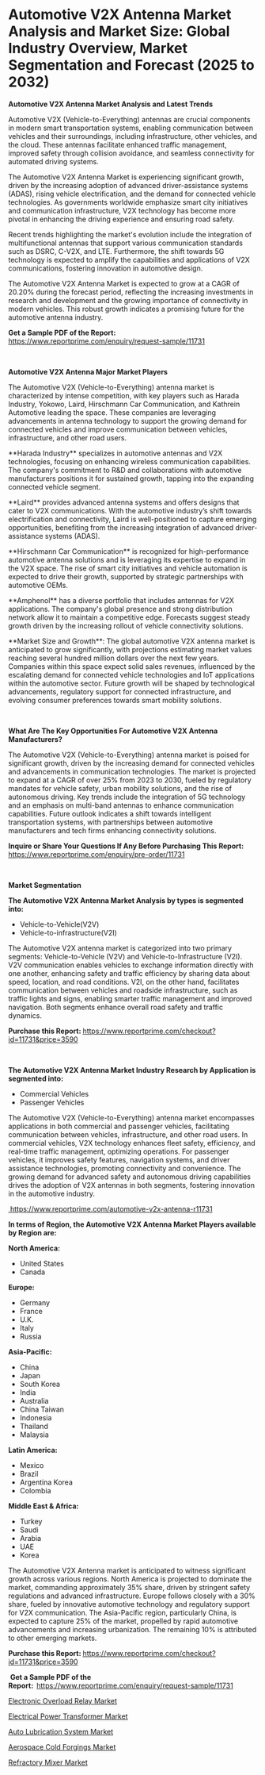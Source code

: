 <p><h1>Automotive V2X Antenna Market Analysis and Market Size: Global Industry Overview, Market Segmentation and Forecast (2025 to 2032)</h1></p><p><strong>Automotive V2X Antenna Market Analysis and Latest Trends</strong></p>
<p><p>Automotive V2X (Vehicle-to-Everything) antennas are crucial components in modern smart transportation systems, enabling communication between vehicles and their surroundings, including infrastructure, other vehicles, and the cloud. These antennas facilitate enhanced traffic management, improved safety through collision avoidance, and seamless connectivity for automated driving systems.</p><p>The Automotive V2X Antenna Market is experiencing significant growth, driven by the increasing adoption of advanced driver-assistance systems (ADAS), rising vehicle electrification, and the demand for connected vehicle technologies. As governments worldwide emphasize smart city initiatives and communication infrastructure, V2X technology has become more pivotal in enhancing the driving experience and ensuring road safety.</p><p>Recent trends highlighting the market's evolution include the integration of multifunctional antennas that support various communication standards such as DSRC, C-V2X, and LTE. Furthermore, the shift towards 5G technology is expected to amplify the capabilities and applications of V2X communications, fostering innovation in automotive design.</p><p>The Automotive V2X Antenna Market is expected to grow at a CAGR of 20.20% during the forecast period, reflecting the increasing investments in research and development and the growing importance of connectivity in modern vehicles. This robust growth indicates a promising future for the automotive antenna industry.</p></p>
<p><strong>Get a Sample PDF of the Report:&nbsp;</strong> <a href="https://www.reportprime.com/enquiry/request-sample/11731?utm_campaign=3521&utm_medium=2&utm_source=Github&utm_content=ia&utm_term=17032025&utm_id=automotive-v2x-antenna">https://www.reportprime.com/enquiry/request-sample/11731</a></p>
<p>&nbsp;</p>
<p><strong>Automotive V2X Antenna Major Market Players</strong></p>
<p><p>The Automotive V2X (Vehicle-to-Everything) antenna market is characterized by intense competition, with key players such as Harada Industry, Yokowo, Laird, Hirschmann Car Communication, and Kathrein Automotive leading the space. These companies are leveraging advancements in antenna technology to support the growing demand for connected vehicles and improve communication between vehicles, infrastructure, and other road users.</p><p>**Harada Industry** specializes in automotive antennas and V2X technologies, focusing on enhancing wireless communication capabilities. The company's commitment to R&D and collaborations with automotive manufacturers positions it for sustained growth, tapping into the expanding connected vehicle segment.</p><p>**Laird** provides advanced antenna systems and offers designs that cater to V2X communications. With the automotive industry’s shift towards electrification and connectivity, Laird is well-positioned to capture emerging opportunities, benefiting from the increasing integration of advanced driver-assistance systems (ADAS).</p><p>**Hirschmann Car Communication** is recognized for high-performance automotive antenna solutions and is leveraging its expertise to expand in the V2X space. The rise of smart city initiatives and vehicle automation is expected to drive their growth, supported by strategic partnerships with automotive OEMs.</p><p>**Amphenol** has a diverse portfolio that includes antennas for V2X applications. The company's global presence and strong distribution network allow it to maintain a competitive edge. Forecasts suggest steady growth driven by the increasing rollout of vehicle connectivity solutions.</p><p>**Market Size and Growth**: The global automotive V2X antenna market is anticipated to grow significantly, with projections estimating market values reaching several hundred million dollars over the next few years. Companies within this space expect solid sales revenues, influenced by the escalating demand for connected vehicle technologies and IoT applications within the automotive sector. Future growth will be shaped by technological advancements, regulatory support for connected infrastructure, and evolving consumer preferences towards smart mobility solutions.</p></p>
<p>&nbsp;</p>
<p><strong>What Are The Key Opportunities For Automotive V2X Antenna Manufacturers?</strong></p>
<p><p>The Automotive V2X (Vehicle-to-Everything) antenna market is poised for significant growth, driven by the increasing demand for connected vehicles and advancements in communication technologies. The market is projected to expand at a CAGR of over 25% from 2023 to 2030, fueled by regulatory mandates for vehicle safety, urban mobility solutions, and the rise of autonomous driving. Key trends include the integration of 5G technology and an emphasis on multi-band antennas to enhance communication capabilities. Future outlook indicates a shift towards intelligent transportation systems, with partnerships between automotive manufacturers and tech firms enhancing connectivity solutions.</p></p>
<p><strong>Inquire or Share Your Questions If Any Before Purchasing This Report:</strong> <a href="https://www.reportprime.com/enquiry/pre-order/11731?utm_campaign=3521&utm_medium=2&utm_source=Github&utm_content=ia&utm_term=17032025&utm_id=automotive-v2x-antenna">https://www.reportprime.com/enquiry/pre-order/11731</a></p>
<p>&nbsp;</p>
<p><strong>Market Segmentation</strong></p>
<p><strong>The Automotive V2X Antenna Market Analysis by types is segmented into:</strong></p>
<p><ul><li>Vehicle-to-Vehicle(V2V)</li><li>Vehicle-to-infrastructure(V2I)</li></ul></p>
<p><p>The Automotive V2X antenna market is categorized into two primary segments: Vehicle-to-Vehicle (V2V) and Vehicle-to-Infrastructure (V2I). V2V communication enables vehicles to exchange information directly with one another, enhancing safety and traffic efficiency by sharing data about speed, location, and road conditions. V2I, on the other hand, facilitates communication between vehicles and roadside infrastructure, such as traffic lights and signs, enabling smarter traffic management and improved navigation. Both segments enhance overall road safety and traffic dynamics.</p></p>
<p><strong>Purchase this Report:&nbsp;</strong><a href="https://www.reportprime.com/checkout?id=11731&price=3590&utm_campaign=3521&utm_medium=2&utm_source=Github&utm_content=ia&utm_term=17032025&utm_id=automotive-v2x-antenna">https://www.reportprime.com/checkout?id=11731&price=3590</a></p>
<p>&nbsp;</p>
<p><strong>The Automotive V2X Antenna Market Industry Research by Application is segmented into:</strong></p>
<p><ul><li>Commercial Vehicles</li><li>Passenger Vehicles</li></ul></p>
<p><p>The Automotive V2X (Vehicle-to-Everything) antenna market encompasses applications in both commercial and passenger vehicles, facilitating communication between vehicles, infrastructure, and other road users. In commercial vehicles, V2X technology enhances fleet safety, efficiency, and real-time traffic management, optimizing operations. For passenger vehicles, it improves safety features, navigation systems, and driver assistance technologies, promoting connectivity and convenience. The growing demand for advanced safety and autonomous driving capabilities drives the adoption of V2X antennas in both segments, fostering innovation in the automotive industry.</p></p>
<p><a href="https://www.reportprime.com/automotive-v2x-antenna-r11731?utm_campaign=3521&utm_medium=2&utm_source=Github&utm_content=ia&utm_term=17032025&utm_id=automotive-v2x-antenna">&nbsp;https://www.reportprime.com/automotive-v2x-antenna-r11731</a></p>
<p><strong>In terms of Region, the Automotive V2X Antenna Market Players available by Region are:</strong></p>
<p>
    <p> <strong> North America: </strong>
        <ul>
            <li>United States</li>
            <li>Canada</li>
        </ul>
        </p> 
    <p> <strong> Europe: </strong>
        <ul>
            <li>Germany</li>
            <li>France</li>
            <li>U.K.</li>
            <li>Italy</li>
            <li>Russia</li>
        </ul>
        </p> 
    <p> <strong> Asia-Pacific: </strong>
        <ul>
            <li>China</li>
            <li>Japan</li>
            <li>South Korea</li>
            <li>India</li>
            <li>Australia</li>
            <li>China Taiwan</li>
            <li>Indonesia</li>
            <li>Thailand</li>
            <li>Malaysia</li>
        </ul>
        </p> 
    <p> <strong> Latin America: </strong>
        <ul>
            <li>Mexico</li>
            <li>Brazil</li>
            <li>Argentina Korea</li>
            <li>Colombia</li>
        </ul>
        </p> 
    <p> <strong> Middle East & Africa: </strong>
        <ul>
            <li>Turkey</li>
            <li>Saudi</li>
            <li>Arabia</li>
            <li>UAE</li>
            <li>Korea</li>
        </ul>
    </p>
    </p>
<p><p>The Automotive V2X Antenna market is anticipated to witness significant growth across various regions. North America is projected to dominate the market, commanding approximately 35% share, driven by stringent safety regulations and advanced infrastructure. Europe follows closely with a 30% share, fueled by innovative automotive technology and regulatory support for V2X communication. The Asia-Pacific region, particularly China, is expected to capture 25% of the market, propelled by rapid automotive advancements and increasing urbanization. The remaining 10% is attributed to other emerging markets.</p></p>
<p><strong>Purchase this Report: </strong><a href="https://www.reportprime.com/checkout?id=11731&price=3590&utm_campaign=3521&utm_medium=2&utm_source=Github&utm_content=ia&utm_term=17032025&utm_id=automotive-v2x-antenna">https://www.reportprime.com/checkout?id=11731&price=3590</a></p>
<p>&nbsp;<strong>Get a Sample PDF of the Report:&nbsp;&nbsp;</strong><a href="https://www.reportprime.com/enquiry/request-sample/11731?utm_campaign=3521&utm_medium=2&utm_source=Github&utm_content=ia&utm_term=17032025&utm_id=automotive-v2x-antenna">https://www.reportprime.com/enquiry/request-sample/11731</a></p>
<p><strong></strong></p>
<p><p><a href="https://www.linkedin.com/pulse/electronic-overload-relay-market-analysis-product-segmentation-gccte?utm_campaign=3521&utm_medium=2&utm_source=Github&utm_content=ia&utm_term=17032025&utm_id=automotive-v2x-antenna">Electronic Overload Relay Market</a></p><p><a href="https://www.linkedin.com/pulse/electrical-power-transformer-market-size-competitive-differentiation-kikee?utm_campaign=3521&utm_medium=2&utm_source=Github&utm_content=ia&utm_term=17032025&utm_id=automotive-v2x-antenna">Electrical Power Transformer Market</a></p><p><a href="https://www.linkedin.com/pulse/market-insights-global-auto-lubrication-system-forecast-innovation-o0a2f?utm_campaign=3521&utm_medium=2&utm_source=Github&utm_content=ia&utm_term=17032025&utm_id=automotive-v2x-antenna">Auto Lubrication System Market</a></p><p><a href="https://github.com/shirlantosx7/Market-Research-Report-List-1/blob/main/aerospace-cold-forgings-market.md?utm_campaign=3521&utm_medium=2&utm_source=Github&utm_content=ia&utm_term=17032025&utm_id=automotive-v2x-antenna">Aerospace Cold Forgings Market</a></p><p><a href="https://www.linkedin.com/pulse/refractory-mixer-market-global-insights-sales-trends-2025-0up8e?utm_campaign=3521&utm_medium=2&utm_source=Github&utm_content=ia&utm_term=17032025&utm_id=automotive-v2x-antenna">Refractory Mixer Market</a></p></p>